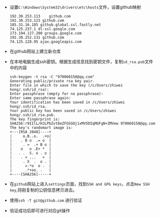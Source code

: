 - 设置`C:\Windows\System32\drivers\etc\hosts`文件，设置github映射

  ```properties
  192.30.253.113    github.com
  192.30.253.123 github.com
  185.31.16.185 github.global.ssl.fastly.net
  74.125.237.1 dl-ssl.google.com
  173.194.127.200 groups.google.com
  192.30.252.131 github.com
  74.125.128.95 ajax.googleapis.com
  ```

- 在github网站上建立新仓库

- 在本地电脑生成ssh密钥。根据生成信息找到密钥文件，复制`id_rsa.pub`文件中的内容

  ```shell
  ssh-keygen -t rsa -C "970060150@qq.com"
  Generating public/private rsa key pair.
  Enter file in which to save the key (/c/Users/zhiwei hong/.ssh/id_rsa):
  Enter passphrase (empty for no passphrase):
  Enter same passphrase again:
  Your identification has been saved in /c/Users/zhiwei hong/.ssh/id_rsa.
  Your public key has been saved in /c/Users/zhiwei hong/.ssh/id_rsa.pub.
  The key fingerprint is:
  SHA256:r9IIlL/HJLPbZvt8eZFGSGOj1xMV5DIqMGFgN+ZMVew 970060150@qq.com
  The key's randomart image is:
  +---[RSA 2048]----+
  |     o.B..o.  .+o|
  |    . B o  .= o  |
  |     . =  .+ B o |
  |    o   o .E+ *  |
  |   . .  S. o . o |
  |    . + ...   +  |
  |     . X  .  o . |
  |      =.*o  o .  |
  |      .*+oo. .   |
  +----[SHA256]-----+
  
  ```

- 在`github`网站上进入`settings`页面，找到`SSH and GPG keys`，点击`New SSH key`,将刚复制的公钥信息拷贝进去。
- 使用`ssh -T git@github.com` 进行验证
- 验证成功后即可进行对应git操作